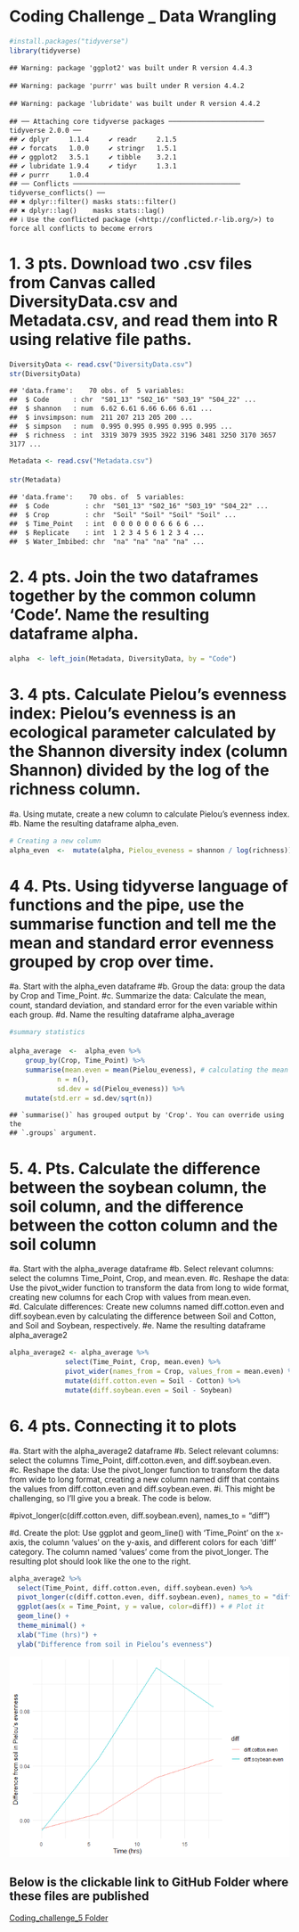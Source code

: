 # Coding Challenge \_ Data Wrangling

``` r
#install.packages("tidyverse")
library(tidyverse)
```

    ## Warning: package 'ggplot2' was built under R version 4.4.3

    ## Warning: package 'purrr' was built under R version 4.4.2

    ## Warning: package 'lubridate' was built under R version 4.4.2

    ## ── Attaching core tidyverse packages ──────────────────────── tidyverse 2.0.0 ──
    ## ✔ dplyr     1.1.4     ✔ readr     2.1.5
    ## ✔ forcats   1.0.0     ✔ stringr   1.5.1
    ## ✔ ggplot2   3.5.1     ✔ tibble    3.2.1
    ## ✔ lubridate 1.9.4     ✔ tidyr     1.3.1
    ## ✔ purrr     1.0.4     
    ## ── Conflicts ────────────────────────────────────────── tidyverse_conflicts() ──
    ## ✖ dplyr::filter() masks stats::filter()
    ## ✖ dplyr::lag()    masks stats::lag()
    ## ℹ Use the conflicted package (<http://conflicted.r-lib.org/>) to force all conflicts to become errors

# 1. 3 pts. Download two .csv files from Canvas called DiversityData.csv and Metadata.csv, and read them into R using relative file paths.

``` r
DiversityData <- read.csv("DiversityData.csv")
str(DiversityData)
```

    ## 'data.frame':    70 obs. of  5 variables:
    ##  $ Code      : chr  "S01_13" "S02_16" "S03_19" "S04_22" ...
    ##  $ shannon   : num  6.62 6.61 6.66 6.66 6.61 ...
    ##  $ invsimpson: num  211 207 213 205 200 ...
    ##  $ simpson   : num  0.995 0.995 0.995 0.995 0.995 ...
    ##  $ richness  : int  3319 3079 3935 3922 3196 3481 3250 3170 3657 3177 ...

``` r
Metadata <- read.csv("Metadata.csv")

str(Metadata)
```

    ## 'data.frame':    70 obs. of  5 variables:
    ##  $ Code         : chr  "S01_13" "S02_16" "S03_19" "S04_22" ...
    ##  $ Crop         : chr  "Soil" "Soil" "Soil" "Soil" ...
    ##  $ Time_Point   : int  0 0 0 0 0 0 6 6 6 6 ...
    ##  $ Replicate    : int  1 2 3 4 5 6 1 2 3 4 ...
    ##  $ Water_Imbibed: chr  "na" "na" "na" "na" ...

# 2. 4 pts. Join the two dataframes together by the common column ‘Code’. Name the resulting dataframe alpha.

``` r
alpha  <- left_join(Metadata, DiversityData, by = "Code")
```

# 3. 4 pts. Calculate Pielou’s evenness index: Pielou’s evenness is an ecological parameter calculated by the Shannon diversity index (column Shannon) divided by the log of the richness column.

\#a. Using mutate, create a new column to calculate Pielou’s evenness
index. \#b. Name the resulting dataframe alpha_even.

``` r
# Creating a new column
alpha_even  <-  mutate(alpha, Pielou_eveness = shannon / log(richness))
```

# 4 4. Pts. Using tidyverse language of functions and the pipe, use the summarise function and tell me the mean and standard error evenness grouped by crop over time.

\#a. Start with the alpha_even dataframe \#b. Group the data: group the
data by Crop and Time_Point. \#c. Summarize the data: Calculate the
mean, count, standard deviation, and standard error for the even
variable within each group. \#d. Name the resulting dataframe
alpha_average

``` r
#summary statistics

alpha_average  <-  alpha_even %>%
    group_by(Crop, Time_Point) %>%
    summarise(mean.even = mean(Pielou_eveness), # calculating the mean richness, stdeviation, and standard error
            n = n(), 
            sd.dev = sd(Pielou_eveness)) %>%
    mutate(std.err = sd.dev/sqrt(n))
```

    ## `summarise()` has grouped output by 'Crop'. You can override using the
    ## `.groups` argument.

# 5. 4. Pts. Calculate the difference between the soybean column, the soil column, and the difference between the cotton column and the soil column

\#a. Start with the alpha_average dataframe \#b. Select relevant
columns: select the columns Time_Point, Crop, and mean.even.
\#c. Reshape the data: Use the pivot_wider function to transform the
data from long to wide format, creating new columns for each Crop with
values from mean.even. \#d. Calculate differences: Create new columns
named diff.cotton.even and diff.soybean.even by calculating the
difference between Soil and Cotton, and Soil and Soybean, respectively.
\#e. Name the resulting dataframe alpha_average2

``` r
alpha_average2 <- alpha_average %>%
              select(Time_Point, Crop, mean.even) %>%
              pivot_wider(names_from = Crop, values_from = mean.even) %>%
              mutate(diff.cotton.even = Soil - Cotton) %>%
              mutate(diff.soybean.even = Soil - Soybean)
```

# 6. 4 pts. Connecting it to plots

\#a. Start with the alpha_average2 dataframe \#b. Select relevant
columns: select the columns Time_Point, diff.cotton.even, and
diff.soybean.even. \#c. Reshape the data: Use the pivot_longer function
to transform the data from wide to long format, creating a new column
named diff that contains the values from diff.cotton.even and
diff.soybean.even. \#i. This might be challenging, so I’ll give you a
break. The code is below.

\#pivot_longer(c(diff.cotton.even, diff.soybean.even), names_to =
“diff”)

\#d. Create the plot: Use ggplot and geom_line() with ‘Time_Point’ on
the x-axis, the column ‘values’ on the y-axis, and different colors for
each ‘diff’ category. The column named ‘values’ come from the
pivot_longer. The resulting plot should look like the one to the right.

``` r
alpha_average2 %>%
  select(Time_Point, diff.cotton.even, diff.soybean.even) %>%
  pivot_longer(c(diff.cotton.even, diff.soybean.even), names_to = "diff") %>%
  ggplot(aes(x = Time_Point, y = value, color=diff)) + # Plot it 
  geom_line() +
  theme_minimal() +
  xlab("Time (hrs)") +
  ylab("Difference from soil in Pielou’s evenness")
```

![](Coding_challenge_DataWrangling_files/figure-gfm/unnamed-chunk-6-1.png)<!-- -->

## Below is the clickable link to GitHub Folder where these files are published

[Coding_challenge_5
Folder](https://github.com/ppg0001/PLPA_Assignment/tree/main/Coding_challenge_5)
